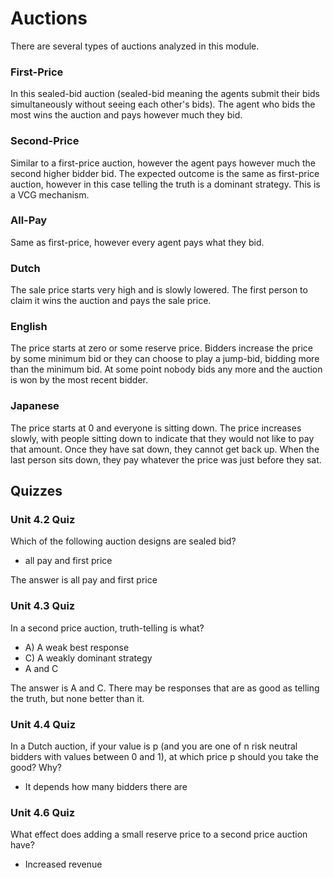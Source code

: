 # Auctions

There are several types of auctions analyzed in this module.

### First-Price
In this sealed-bid auction (sealed-bid meaning the agents submit their bids simultaneously without seeing each other's bids). The agent who bids the most wins the auction and pays however much they bid.

### Second-Price
Similar to a first-price auction, however the agent pays however much the second higher bidder bid. The expected outcome is the same as first-price auction, however in this case telling the truth is a dominant strategy. This is a VCG mechanism.

### All-Pay
Same as first-price, however every agent pays what they bid.

### Dutch
The sale price starts very high and is slowly lowered. The first person to claim it wins the auction and pays the sale price.

### English
The price starts at zero or some reserve price. Bidders increase the price by some minimum bid or they can choose to play a jump-bid, bidding more than the minimum bid. At some point nobody bids any more and the auction is won by the most recent bidder.

### Japanese
The price starts at 0 and everyone is sitting down. The price increases slowly, with people sitting down to indicate that they would not like to pay that amount. Once they have sat down, they cannot get back up. When the last person sits down, they pay whatever the price was just before they sat.

## Quizzes

### Unit 4.2 Quiz

Which of the following auction designs are sealed bid?

- all pay and first price

The answer is all pay and first price

### Unit 4.3 Quiz

In a second price auction, truth-telling is what?

- A) A weak best response
- C) A weakly dominant strategy
- A and C

The answer is A and C. There may be responses that are as good as telling the truth, but none better than it.

### Unit 4.4 Quiz

In a Dutch auction, if your value is p (and you are one of n risk neutral bidders with values between 0 and 1), at which price p should you take the good? Why?

- It depends how many bidders there are

### Unit 4.6 Quiz

What effect does adding a small reserve price to a second price auction have?

- Increased revenue
